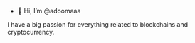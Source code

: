 - 👋 Hi, I’m @adoomaaa

I have a big passion for everything related to blockchains and cryptocurrency. 
